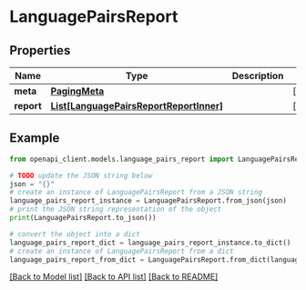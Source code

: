 # LanguagePairsReport


## Properties

Name | Type | Description | Notes
------------ | ------------- | ------------- | -------------
**meta** | [**PagingMeta**](PagingMeta.md) |  | [optional] 
**report** | [**List[LanguagePairsReportReportInner]**](LanguagePairsReportReportInner.md) |  | [optional] 

## Example

```python
from openapi_client.models.language_pairs_report import LanguagePairsReport

# TODO update the JSON string below
json = "{}"
# create an instance of LanguagePairsReport from a JSON string
language_pairs_report_instance = LanguagePairsReport.from_json(json)
# print the JSON string representation of the object
print(LanguagePairsReport.to_json())

# convert the object into a dict
language_pairs_report_dict = language_pairs_report_instance.to_dict()
# create an instance of LanguagePairsReport from a dict
language_pairs_report_from_dict = LanguagePairsReport.from_dict(language_pairs_report_dict)
```
[[Back to Model list]](../README.md#documentation-for-models) [[Back to API list]](../README.md#documentation-for-api-endpoints) [[Back to README]](../README.md)



